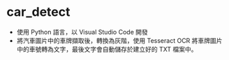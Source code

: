 # car_detect
-	使用 Python 語言，以 Visual Studio Code 開發
-	將汽車圖片中的車牌擷取後，轉換為灰階，使用 Tesseract OCR 將車牌圖片中的車號轉為文字，最後文字會自動儲存於建立好的 TXT 檔案中。

